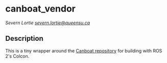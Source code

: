 # canboat_vendor
*Severn Lortie <severn.lortie@queensu.ca>*

## Description

This is a tiny wrapper around the [Canboat repository](https://github.com/canboat/canboat) for building with ROS 2's Colcon.

